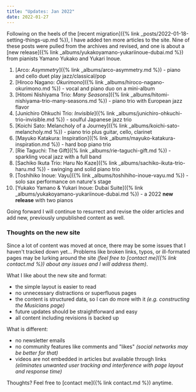 ```yaml
---
title: "Updates: Jan 2022"
date: 2022-01-27
---
```


Following on the heels of the [recent migration]({% link _posts/2022-01-18-setting-things-up.md %}), I have added ten more articles to the site. Nine of these posts were pulled from the archives and revised, and one is about a [new release]({% link _albums/yukakoyamano-yukariinoue-dubai.md %}) from pianists Yamano Yukako and Yukari Inoue.

1. [Arco: *Asymmetry*]({% link _albums/arco-asymmetry.md %}) - piano and cello duet play jazz/classical/pop
1. [Hiroco Nagano: *Okurimono*]({% link _albums/hiroco-nagano-okurimono.md %}) - vocal and piano duo on a mini-album
1. [Hitomi Nishiyama Trio: *Many Seasons*]({% link _albums/hitomi-nishiyama-trio-many-seasons.md %}) - piano trio with European jazz flavor
1. [Junichiro Ohkuchi Trio: *Invisible*]({% link _albums/junichiro-ohkuchi-trio-invisible.md %}) - soulful Japanese jazz trio
1. [Koichi Sato: Melancholy of a Journey]({% link _albums/koichi-sato-melancholy.md %}) - piano trio plus guitar, cello, clarinet
1. [Mayuko Katakura: Inspiration]({% link _albums/mayuko-katakura-inspiration.md %}) - hard bop piano trio
1. [Rie Taguchi: The Gift]({% link _albums/rie-taguchi-gift.md %}) - sparkling vocal jazz with a full band
1. [Sachiko Ikuta Trio: Haru No Kaze]({% link _albums/sachiko-ikuta-trio-haru.md %}) - swinging and solid piano trio
1. [Toshihiko Inoue: Vayu]({% link _albums/toshihiho-inoue-vayu.md %}) - solo sax performance on nature's stage
1. [Yukako Yamano & Yukari Inoue: Dubai Suite]({% link _albums/yukakoyamano-yukariinoue-dubai.md %}) - a 2022 **new release** with two pianos


Going forward I will continue to resurrect and revise the older articles and add new, previously unpublished content as well.

### Thoughts on the new site


Since a lot of content was moved at once, there may be some issues that I haven't tracked down yet... Problems like broken links, typos, or ill-formated pages may be lurking around the site *(feel free to [contact me]({% link contact.md %}) about any issues and I will address them)*.


What I like about the new site and format:

* the simple layout is easier to read
* no unnecessary distractions or superfluous pages
* the content is structured data, so I can do more with it *(e.g. constructing the Musicians page)*
* future updates should be straightforward and easy
* all content including revisions is backed up

What is different:

* no newsletter emails
* no community features like comments and "likes" *(social networks may be better for that)*
* videos are not embedded in articles but available through links *(eliminates unwanted user tracking and interference with page layout and response time)*

Thoughts? Feel free to [contact me]({% link contact.md %}) anytime.